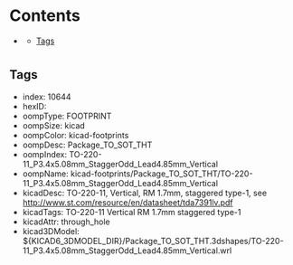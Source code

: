 



Contents
========

* [](#)
	* [Tags](#tags)

# 

## Tags

- index: 10644
- hexID: 
- oompType: FOOTPRINT
- oompSize: kicad
- oompColor: kicad-footprints
- oompDesc: Package_TO_SOT_THT
- oompIndex: TO-220-11_P3.4x5.08mm_StaggerOdd_Lead4.85mm_Vertical
- oompName: kicad-footprints/Package_TO_SOT_THT/TO-220-11_P3.4x5.08mm_StaggerOdd_Lead4.85mm_Vertical
- kicadDesc: TO-220-11, Vertical, RM 1.7mm, staggered type-1, see http://www.st.com/resource/en/datasheet/tda7391lv.pdf
- kicadTags: TO-220-11 Vertical RM 1.7mm staggered type-1
- kicadAttr: through_hole
- kicad3DModel: ${KICAD6_3DMODEL_DIR}/Package_TO_SOT_THT.3dshapes/TO-220-11_P3.4x5.08mm_StaggerOdd_Lead4.85mm_Vertical.wrl
